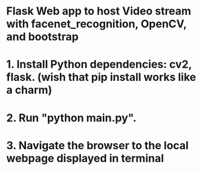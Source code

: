 # Flask Web app to host Video stream with facenet_recognition, OpenCV, and bootstrap

# 1. Install Python dependencies: cv2, flask. (wish that pip install works like a charm)
# 2. Run "python main.py".
# 3. Navigate the browser to the local webpage displayed in terminal

